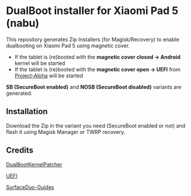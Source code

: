 # DualBoot installer for Xiaomi Pad 5 (nabu)
This repository generates Zip Installers (for Magisk/Recovery) to enable dualbooting on Xiaomi Pad 5 using magnetic cover.

- If the tablet is (re)booted with the **magnetic cover closed -> Android** kernel will be started
- If the tablet is (re)booted with the **magnetic cover open -> UEFI** from [Project-Aloha](https://github.com/Project-Aloha/mu_aloha_platforms) will be started

**SB (SecureBoot enabled)** and **NOSB (SecureBoot disabled)** variants are generated.
## Installation ##
Download the Zip in the variant you need (SecureBoot enabled or not) and flash it using Magisk Manager or TWRP recovery.
## Credits
[DualBootKernelPatcher](https://github.com/Project-Aloha/DualBootKernelPatcher)

[UEFI](https://github.com/Project-Aloha/mu_aloha_platforms)

[SurfaceDuo-Guides](https://github.com/WOA-Project/SurfaceDuo-Guides/blob/main/Install/DualBoot.md)